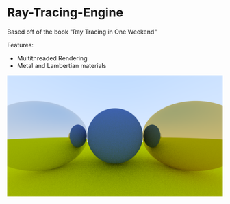 # Ray-Tracing-Engine

Based off of the book "Ray Tracing in One Weekend"

Features:
- Multithreaded Rendering
- Metal and Lambertian materials

![Multiple Metal and Lambertian Spheres](multiple-spheres.png)

